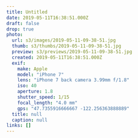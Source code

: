 ```yaml
---
title: Untitled
date: 2019-05-11T16:38:51.000Z
draft: false
drop: true
photo:
  url: s3/images/2019-05-11-09-38-51.jpg
  thumb: s3/thumbs/2019-05-11-09-38-51.jpg
  preview: s3/previews/2019-05-11-09-38-51.jpg
  created: 2019-05-11T16:38:51.000Z
  exif:
    make: Apple
    model: "iPhone 7"
    lens: "iPhone 7 back camera 3.99mm f/1.8"
    iso: 40
    aperture: 1.8
    shutter_speed: 1/15
    focal_length: "4.0 mm"
    gps: "47.7355916666667 -122.256363888889"
  title: null
  caption: null
links: []
---
```

